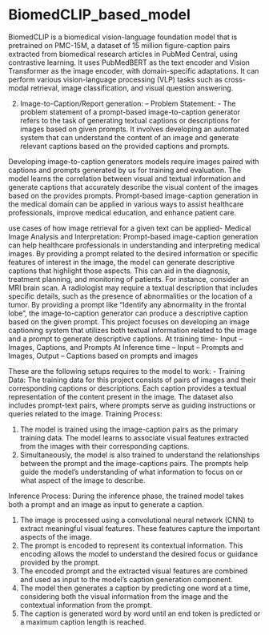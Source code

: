 # BiomedCLIP_based_model

BiomedCLIP is a biomedical vision-language foundation model that is pretrained on PMC-15M, a dataset of 15 million figure-caption pairs extracted from biomedical research articles in PubMed Central, using contrastive learning. It uses PubMedBERT as the text encoder and Vision Transformer as the image encoder, with domain-specific adaptations. It can perform various vision-language processing (VLP) tasks such as cross-modal retrieval, image classification, and visual question answering.

2. Image-to-Caption/Report generation: – 
      Problem Statement: -
The problem statement of a prompt-based image-to-caption generator refers to the task of generating textual captions or descriptions for images based on given prompts. It involves developing an automated system that can understand the content of an image and generate relevant captions based on the provided captions and prompts.

Developing image-to-caption generators models require images paired with captions and prompts generated by us for training and evaluation. The model learns the correlation between visual and textual information and generate captions that accurately describe the visual content of the images based on the provides prompts.
Prompt-based image-caption generation in the medical domain can be applied in various ways to assist healthcare professionals, improve medical education, and enhance patient care.

use cases of how image retrieval for a given text can be applied-
Medical Image Analysis and Interpretation: 
Prompt-based image-caption generation can help healthcare professionals in understanding and interpreting medical images. By providing a prompt related to the desired information or specific features of interest in the image, the model can generate descriptive captions that highlight those aspects. This can aid in the diagnosis, treatment planning, and monitoring of patients. 
For instance, consider an MRI brain scan. A radiologist may require a textual description that includes specific details, such as the presence of abnormalities or the location of a tumor. By providing a prompt like “Identify any abnormality in the frontal lobe”, the image-to-caption generator can produce a descriptive caption based on the given prompt.
This project focuses on developing an image captioning system that utilizes both textual information related to the image and a prompt to generate descriptive captions.
At training time-   Input – Images, Captions, and Prompts
At Inference time – Input – Prompts and Images, Output – Captions based on prompts and images

These are the following setups requires to the model to work: -
Training Data: The training data for this project consists of pairs of images and their corresponding captions or descriptions. Each caption provides a textual representation of the content present in the image. The dataset also includes prompt-text pairs, where prompts serve as guiding instructions or queries related to the image.
Training Process:
1.	The model is trained using the image-caption pairs as the primary training data. The model learns to associate visual features extracted from the images with their corresponding captions.
2.	Simultaneously, the model is also trained to understand the relationships between the prompt and the image-captions pairs. The prompts help guide the model’s understanding of what information to focus on or what aspect of the image to describe.

Inference Process: During the inference phase, the trained model takes both a prompt and an image as input to generate a caption.
1.	The image is processed using a convolutional neural network (CNN) to extract meaningful visual features. These features capture the important aspects of the image.
2.	The prompt is encoded to represent its contextual information. This encoding allows the model to understand the desired focus or guidance provided by the prompt.
3.	The encoded prompt and the extracted visual features are combined and used as input to the model’s caption generation component.
4.	The model then generates a caption by predicting one word at a time, considering both the visual information from the image and the contextual information from the prompt.
5.	The caption is generated word by word until an end token is predicted or a maximum caption length is reached.
